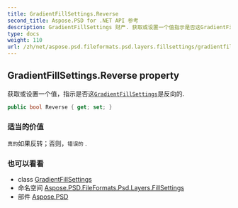 ```yaml
---
title: GradientFillSettings.Reverse
second_title: Aspose.PSD for .NET API 参考
description: GradientFillSettings 财产. 获取或设置一个值指示是否这GradientFillSettings是反向的.
type: docs
weight: 110
url: /zh/net/aspose.psd.fileformats.psd.layers.fillsettings/gradientfillsettings/reverse/
---
```

## GradientFillSettings.Reverse property

获取或设置一个值，指示是否这[`GradientFillSettings`](../)是反向的.

```csharp
public bool Reverse { get; set; }
```

### 适当的价值

`真的`如果反转；否则，`错误的` .

### 也可以看看

* class [GradientFillSettings](../)
* 命名空间 [Aspose.PSD.FileFormats.Psd.Layers.FillSettings](../../gradientfillsettings/)
* 部件 [Aspose.PSD](../../../)


